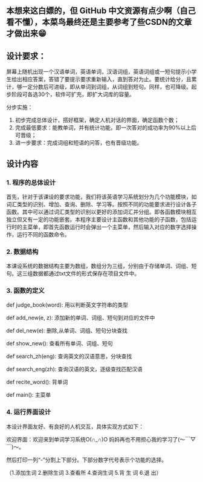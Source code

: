 ## 本想来这白嫖的，但 GitHub 中文资源有点少啊（自己看不懂），本菜鸟最终还是主要参考了些CSDN的文章才做出来😁

## 设计要求：
屏幕上随机出现一个汉语单词，英语单词，汉语词组，英语词组或一短句提示小学生给出相应答案，答错了要提示要求重新输入，直到答对为止。要统计给分，且累计，够一定分数后可进级，即从单词到词组，从词组到短句。同样，也可降级。起步阶段可各选30个，软件可扩充，即扩大词库的容量。
      
分步实施：

1. 初步完成总体设计，搭好框架，确定人机对话的界面，确定函数个数；
2. 完成最低要求：能教单词，并有统计功能，即一次答对的成功率为90%以上后可晋级；
3. 进一步要求：完成词组和短语的问答，也有晋级功能。

## 设计内容

### 1. 程序的总体设计
首先，针对于该课设的要求功能，我们将该英语学习系统划分为几个功能模块，如词汇类型的识别、增加、查询、删除、学习等。按照不同的功能要求进行设计各子函数。其中可以通过词汇类型的识别以更好的添加词汇并分组。即各函数模块相互独立但又有一定的功能嵌套。本程序主要设计主函数和其他功能的子函数，包括运行时的主菜单，即首先函数运行时会弹出一个主菜单，然后输入对应的数字选择操作，运行不同的函数命令。

### 2. 数据结构
本课设系统的数据结构主要为数组，数组分为三组，分别由于存储单词、词组、短句。这三组数据都通过txt文件的形式保存在项目文件中。
### 3. 函数的定义

def judge_book(word):   用以判断英文字符串的类型

def add_new(e, z):       添加新的单词、词组、短句到对应的文件中

def del_new(e):         删除,从单词、词组、短句分块查找

def show_new():        查看所有单词、词组、短句

def search_zh(eng):      查询英文的汉语意思，分块查找

def search_eng(zh):      查询汉语的英文，逐级查找匹配汉语

def recite_word():       背单词

def main():             主菜单 
### 4. 运行界面设计

本设计界面友好、有良好的人机交互，具体实现方式如下：

欢迎界面：欢迎来到单词学习系统O(∩_∩)O 妈妈再也不用担心我的学习了(～￣▽￣)～。

然后打印一列“-”分割上下部分。下部分数字代号表示个功能的选择。

（1.添加生词 2.删除生词 3.查看所 4.查询生词 5.背 生 词  6.退 出）
